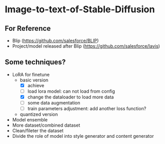 # Image-to-text-of-Stable-Diffusion

## For Reference

* Blip (https://github.com/salesforce/BLIP)
* Project/model released after Blip (https://github.com/salesforce/lavis)

## Some techniques?

* LoRA for finetune
    * basic version
        - [x] achieve
        - [ ] load lora model: can not load from config
        - [x] change the dataloader to load more data
        - [ ] some data augmentation
        - [ ] train parameters adjustment: add another loss function?
    * quantized version
* Model ensemble
* More dataset/combined dataset
* Clean/fileter the dataset
* Divide the role of model into style generator and content generator